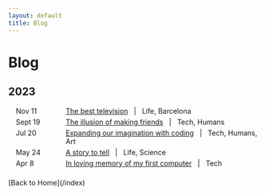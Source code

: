 ```yaml
---
layout: default
title: Blog
---
```


# Blog

## 2023

<div style="display: flex; margin: 5px;">
    <span style="min-width: 100px; margin-left: 10px;">Nov 11</span>
    <span style="flex-grow: 1;"><a href="/barcelona">The best television</a> &nbsp; | &nbsp; Life, Barcelona  </span>
</div>

<div style="display: flex; margin: 5px">
    <span style="min-width: 100px; margin-left: 10px;">Sept 19</span>
    <span style="flex-grow: 1;"><a href="/illusion">The illusion of making friends</a> &nbsp; | &nbsp; Tech, Humans  </span>
</div>

<div style="display: flex; margin: 5px">
    <span style="min-width: 100px; margin-left: 10px;">Jul 20</span>
    <span style="flex-grow: 1;"><a href="/coding">Expanding our imagination with coding</a> &nbsp; | &nbsp; Tech, Humans, Art  </span>
</div>

<div style="display: flex; margin: 5px">
    <span style="min-width: 100px; margin-left: 10px;">May 24</span>
    <span style="flex-grow: 1;"><a href="/story">A story to tell</a> &nbsp; | &nbsp; Life, Science </span>
</div>

<div style="display: flex; margin: 5px">
    <span style="min-width: 100px; margin-left: 10px;">Apr 8</span>
    <span style="flex-grow: 1;"><a href="/computer">In loving memory of my first computer</a> &nbsp; | &nbsp; Tech </span>
</div>

<br>
[Back to Home](/index)

